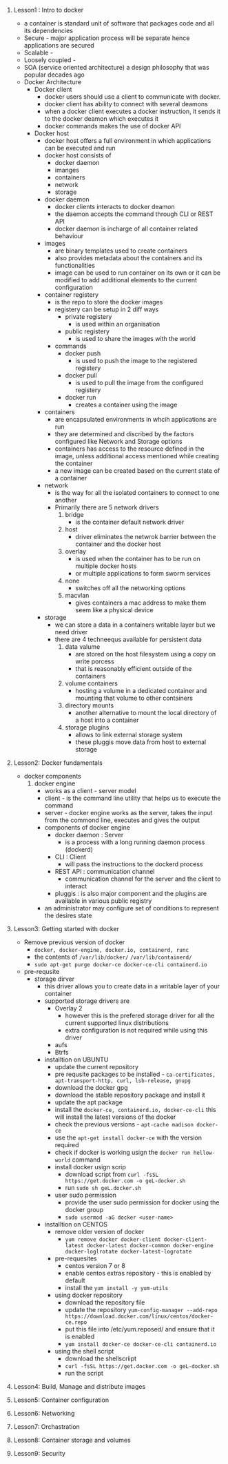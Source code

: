 1. Lesson1 : Intro to docker
    - a container is standard unit of software that packages code and all its dependencies
    - Secure - major application process will be separate hence applications are secured
    - Scalable - 
    - Loosely coupled - 
    - SOA (service oriented architecture) a design philosophy that was popular decades ago
    - Docker Architecture
        - Docker client
            - docker users should use a client to communicate with docker.
            - docker client has ability to connect with several deamons
            - when a docker client executes a docker instruction, it sends it to the docker deamon which executes it
            - docker commands makes the use of docker API
        - Docker host
            - docker host offers a full environment in which applications can be executed and run
            - docker host consists of
                - docker daemon
                - imanges
                - containers
                - network
                - storage
            - docker daemon
                - docker clients interacts to docker deamon
                - the daemon accepts the command through CLI or REST API
                - docker daemon is incharge of all container related behaviour
            - images
                - are binary templates used to create containers
                - also provides metadata about the containers and its functionalities
                - image can be used to run container on its own or it can be modified to add additional elements to the current configuration
            - container registery
                - is the repo to store the docker images
                - registery can be setup in 2 diff ways
                    - private registery
                        - is used within an organisation
                    - public registery
                        - is used to share the images with the world
                - commands
                    - docker push
                        - is used to push the image to the registered registery
                    - docker pull
                        - is used to pull the image from the configured registery
                    - docker run
                        - creates a container using the image
            - containers
                - are encapsulated environments in whcih applications are run
                - they are determined and discribed by the factors configured like Network and Storage options
                - containers has access to the resource defined in the image, unless additional access mentioned while creating the container
                - a new image can be created based on the current state of a container
            - network
                - is the way for all the isolated containers to connect to one another
                - Primarily there are 5 network drivers
                    1. bridge
                        - is the container default network driver
                    2. host
                        - driver eliminates the netwrok barrier between the container and the docker host
                    3. overlay
                        - is used when the container has to be run on multiple docker hosts
                        - or multiple applications to form sworm services
                    4. none
                        - switches off all the networking options
                    5. macvlan
                        - gives containers a mac address to make them seem like a physical device
            - storage
                - we can store a data in a containers writable layer but we need driver 
                - there are 4 techneequs available for persistent data
                    1. data valume
                        - are stored on the host filesystem using a copy on write porcess
                        - that is reasonably efficient outside of the containers
                    2. volume containers
                        - hosting a volume in a dedicated container and mounting that volume to other containers
                    3. directory mounts
                        - another alternative to mount the local directory of a host into a container
                    4. storage plugins
                        - allows to link external storage system
                        - these pluggis move data from host to external storage

2. Lesson2: Docker fundamentals
    - docker components
        1. docker engine
            - works as a client - server model
            - client - is the command line utility that helps us to execute the command
            - server - docker engine works as the server, takes the input from the commond line, executes and gives the output
            - components of docker engine
                - docker daemon : Server
                    - is a process with a long running daemon process (dockerd)
                - CLI : Client
                    - will pass the instructions to the dockerd process
                - REST API : communication channel
                    - communication channel for the server and the client to interact
                - pluggis : is also major component and the plugins are available in various public registry
            - an administrator may configure set of conditions to represent the desires state
3. Lesson3: Getting started with docker
    - Remove previous version of docker
        - `docker, docker-engine, docker.io, containerd, runc`
        - the contents of `/var/lib/docker/` `/var/lib/containerd/` 
        - `sudo apt-get purge docker-ce docker-ce-cli containerd.io`    
    - pre-requsite
        - storage dirver
            - this driver allows you to create data in a writable layer of your container
            - supported storage drivers are
                - Overlay 2
                    - however this is the prefered storage driver for all the current supported linux distributions
                    - extra configuration is not required while using this driver
                - aufs
                - Btrfs
            - installtion on UBUNTU
                - update the current repository 
                - pre requsite packages to be installed - `ca-certificates, apt-transport-http, curl, lsb-release, gnupg`
                - download the docker gpg
                - download the stable repository package and install it
                - update the apt package
                - install the `docker-ce, containerd.io, docker-ce-cli` this will install the latest versions of the docker
                - check the previous versions - `apt-cache madison docker-ce`
                - use the `apt-get install docker-ce` with the version required
                - check if docker is working usign the `docker run hellow-world` command
                - install docker usign scrip
                    - download script from `curl -fsSL https://get.docker.com -o geL-docker.sh`
                    - run `sudo sh geL.docker.sh`
                - user sudo permission
                    - provide the user sudo permission for docker using the docker group
                    - `sudo usermod -aG docker <user-name>`
            - installtion on CENTOS
                - remove older version of docker
                    - `yum remove docker docker-client docker-client-latest docker-latest docker-common docker-engine docker-loglrotate docker-latest-logrotate`
                - pre-requesites
                    - centos version 7 or 8
                    - enable centos extras repository - this is enabled by default
                    - install the `yum install -y yum-utils`
                - using docker repository
                    - download the repository file
                    - update the repository `yum-config-manager --add-repo https://download.docker.com/linux/centos/docker-ce.repo`
                    - put this file into /etc/yum.reposed/ and ensure that it is enabled
                    - `yum install docker-ce docker-ce-cli containerd.io`
                - using the shell script
                    - download the shellscriipt
                    - `curl -fsSL https://get.docker.com -o geL-docker.sh`
                    - run the script
                    
            
4. Lesson4: Build, Manage and distribute images
5. Lesson5: Container configuration
6. Lesson6: Networking
7. Lesson7: Orchastration
8. Lesson8: Container storage and volumes
9. Lesson9: Security

